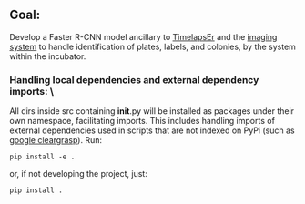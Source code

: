 ## Goal:
Develop a Faster R-CNN model ancillary to 
[TimelapsEr](https://github.com/SamuelClucas/SC_TSL_09092024_TimelapsEr) 
and the [imaging 
system](https://github.com/SamuelClucas/SC_TSL_06082024_Imaging-System-Design) 
to handle identification of plates, labels, and colonies, by the system 
within the incubator.

### Handling local dependencies and external dependency imports: \
All dirs inside src containing __init__.py will be installed as packages under their own namespace, facilitating imports. This includes handling imports of external dependencies used in scripts that are not indexed on PyPi (such as [google cleargrasp](https://github.com/Shreeyak/cleargrasp)).
Run:

``` 
pip install -e .
```
or, if not developing the project, just:

```
pip install .
```
